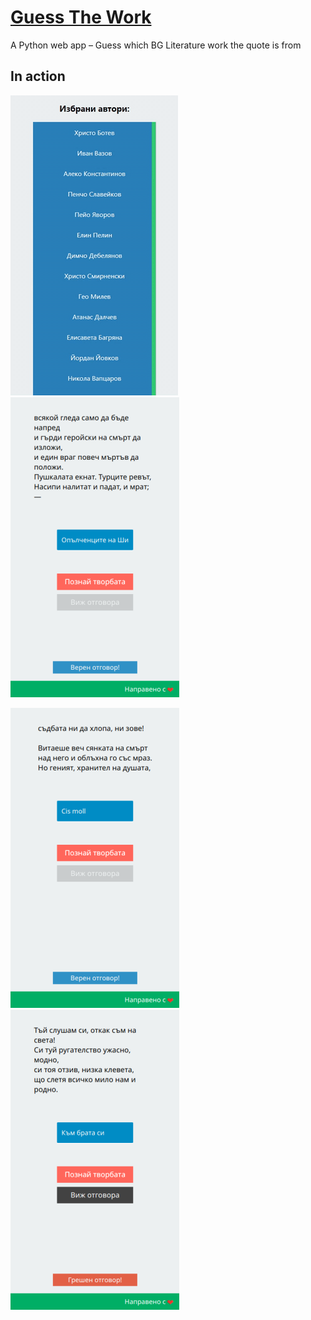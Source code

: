 # [Guess The Work](https://guess-the-work.herokuapp.com/)
A Python web app – Guess which BG Literature work the quote is from

## In action

![Usage GIF](doc/usage.gif)
![Usage 1](doc/usage_01.png)

![Usage 2](doc/usage_02.png)
![Usage 3](doc/usage_03.png)

